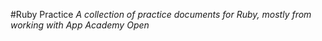 #Ruby Practice
*A collection of practice documents for Ruby, mostly from working with App Academy Open*


